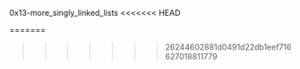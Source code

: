 0x13-more_singly_linked_lists
<<<<<<< HEAD

=======
>>>>>>> 26244602881d0491d22db1eef716627018811779
